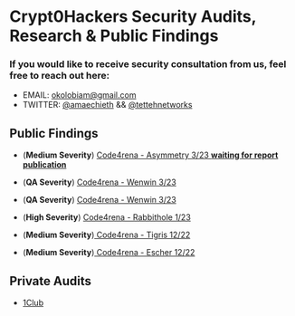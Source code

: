 # Crypt0Hackers Security Audits, Research & Public Findings

### If you would like to receive security consultation from us, feel free to reach out here:

-   EMAIL: okolobiam@gmail.com 
-   TWITTER: [@amaechieth](https://twitter.com/AmaechiEth) && [@tettehnetworks](https://twitter.com/TettehNetworks)

## Public Findings

- (**Medium Severity**) [Code4rena - Asymmetry 3/23 **waiting for report publication**]()

- (**QA Severity**) [Code4rena - Wenwin 3/23](https://github.com/code-423n4/2023-03-wenwin-findings/issues/81)

- (**QA Severity**) [Code4rena - Wenwin 3/23](https://github.com/code-423n4/2023-01-rabbithole-findings/issues/225)

- (**High Severity**) [Code4rena - Rabbithole 1/23](https://github.com/code-423n4/2023-01-rabbithole-findings/issues/225)

- (**Medium Severity**)[ Code4rena - Tigris 12/22](https://github.com/code-423n4/2022-12-tigris-findings/issues/280)

- (**Medium Severity**)[ Code4rena - Escher 12/22](https://github.com/code-423n4/2022-12-escher-findings/issues/107)

## Private Audits

- [1Club](https://github.com/Crypt0Hackers/audits/blob/main/Solo/1Club.md)
